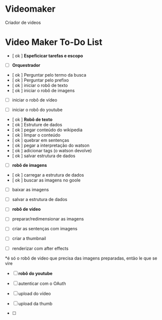 # Videomaker
Criador de videos



# Video Maker To-Do List

- [ ok ] **Espeficicar tarefas e escopo**

- [  ] **Orquestrador**
- [ ok ] Perguntar pelo termo da busca
- [ ok ] Perguntar pelo prefixo
- [ ok ] iniciar o robô de texto
- [ ok ] iniciar o robô de imagens
- [ ] iniciar o robô de vídeo
- [ ] iniciar o robô do youtube


- [ ok ] **Robô de texto**
- [ ok ] Estruture de dados
- [ ok ] pegar conteúdo do wikipedia
- [ ok ] limpar o conteúdo
- [ ok ] quebrar em sentenças
- [ ok ] pegar a interpretação do watson
- [ ok ] adicionar tags (o watson devolve)
- [ ok ] salvar estrutura de dados


- [ ] **robô de imagens**
- [ ok ] carregar a estrutura de dados
- [ ok ] buscar as imagens no goole 
- [ ] baixar as imagens
- [ ] salvar a estrutura de dados

- [ ] **robô de vídeo**
- [ ] preparar/redimensionar as imagens 
- [ ] criar as sentenças com imagens
- [ ] criar a thumbnail 
- [ ] renderizar com after effects

*é só o robô de video que precisa das imagens preparadas, então le que se vire

- [ ] **robô do youtube**

- [ ] autenticar com o OAuth
- [ ] upload do vídeo
- [ ] upload da thumb
- [ ] 
